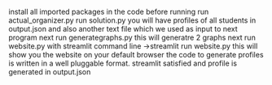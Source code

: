 install all imported packages in the code before running
run actual_organizer.py
run solution.py
you will have profiles of all students in output.json
and also another text file which we used as input to next program
next run generategraphs.py
this will generatre 2 graphs
next run website.py with streamlit
command line
->streamlit run website.py
this will show you the website on your default browser
the code to generate profiles is written in a well pluggable format.
streamlit satisfied 
and profile is generated in output.json 


